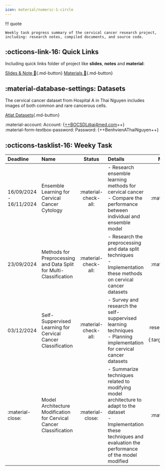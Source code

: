 ```yaml
---
icon: material/numeric-1-circle
---
```


!!! quote

    Weekly task progress summary of the cervical cancer research project, including: research notes, compiled documents, and source code.


## :octicons-link-16: Quick Links

Including quick links folder of project like **slides**, **notes** and **material**: 

[Slides & Note :notebook:](https://){.md-button} [Materials :newspaper:](https://){.md-button}


## :material-database-settings: Datasets

The cervical cancer dataset from Hospital A in Thai Nguyen includes images of both common and rare cancerous cells.

[Atlat Datasets](https://label.ai4med.vn/auth/login){.md-button}

:material-account: Account: {++BOCSDL@ai4med.com++}  
:material-form-textbox-password: Password: {++BenhvienAThaiNguyen++}  


## :octicons-tasklist-16: Weeky Task

| Deadline | Name | Status | Details | Materials | Notes & Slides | Code |
| :------- | :--- | :----: | :------ | :-------: | :------------: | :--: |
| 16/09/2024 - 16/11/2024 | Ensemble Learning for Cervical Cancer Cytology | :material-check-all: | - Research ensemble learning methods for cervical cancer <br> - Compare the performance between individual and ensemble model| :material-close: | [**Link**]({{ research.note01 }}){:target="_blank"} | :material-close: |
| 23/09/2024 | Methods for Preprocessing and Data Split for Multi-Classification | :material-check-all: | - Research the preprocessing and data split techniques <br> - Implementation these methods on cervical cancer datasets | :material-close: | [**Link**]({{ research.note02 }}){:target="_blank"} | :material-close: |
| 03/12/2024 | Self-Suppervised Learning for Cervical Cancer Classification | :material-check-all: | - Survey and research the self-suppervised learning techniques <br> - Planning implementation for cervical cancer datasets | [**Link**]({{ research.mate01 }}){:target="_blank"} | [**Link**]({{ research.note03 }}){:target="_blank"} | :material-close: |
| :material-close: | Model Architecture Modification for Cervical Cancer Classification | :material-close: | - Summarize techniques related to modifying model architecture to adapt to the dataset <br> - Implementation these techniques and evaluation the performance of the model modified | :material-close: | :material-close: | :material-close: |


<br />
